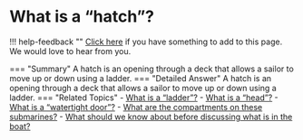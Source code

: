 # What is a “hatch”?

!!! help-feedback ""
    [Click here](https://replace.md) if you have something to add to this page. We would love to hear from you.

=== "Summary"
    A hatch is an opening through a deck that allows a sailor to move up or down using a ladder.
=== "Detailed Answer"
    A hatch is an opening through a deck that allows a sailor to move up or down using a ladder.
=== "Related Topics"
    - [What is a “ladder”?](./what-is-a-ladder.md)
    - [What is a “head”?](./what-is-a-head.md)
    - [What is a “watertight door”?](./what-is-a-watertight-door.md)
    - [What are the compartments on these submarines?](./what-are-the-compartments-on-these-submarines.md)
    - [What should we know about before discussing what is in the boat?](./what-should-we-know-about-before-discussing-what-is-in-the-boat.md)